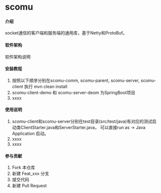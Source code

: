 # scomu

#### 介绍
socket通信的客户端和服务端的通用库，基于Netty和ProtoBuf。

#### 软件架构
软件架构说明


#### 安装教程

1.  按照以下顺序分别在scomu-comm, scomu-parent, scomu-server, scomu-client 执行
    mvn clean install 
2.  scomu-client-demo 和 scomu-server-deom 为SpringBoot项目
3.  xxxx

#### 使用说明

1.  scomu-client和scomu-server分别在test目录(src/test/java)有对应的测试启动类ClientStarter.java和ServerStarter.java，
    可以直接run as -> Java Application 启动。
2.  xxxx
3.  xxxx

#### 参与贡献

1.  Fork 本仓库
2.  新建 Feat_xxx 分支
3.  提交代码
4.  新建 Pull Request


